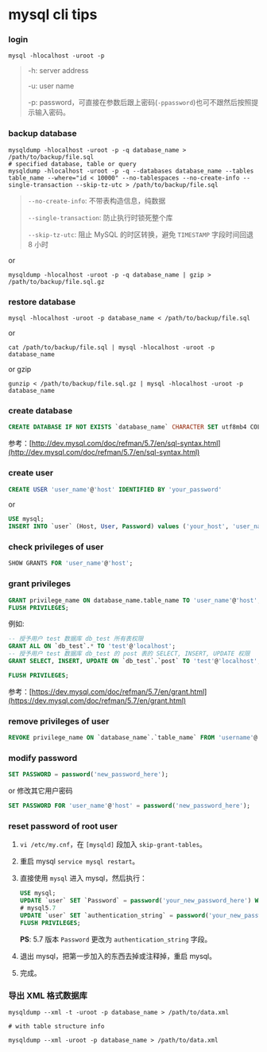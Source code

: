 # mysql cli tips

### login

```shell
mysql -hlocalhost -uroot -p
```

> -h: server address
>
> -u: user name
>
> -p: password，可直接在参数后跟上密码(`-ppassword`)也可不跟然后按照提示输入密码。

### backup database

```shell
mysqldump -hlocalhost -uroot -p -q database_name > /path/to/backup/file.sql
# specified database, table or query
mysqldump -hlocalhost -uroot -p -q --databases database_name --tables table_name --where="id < 10000" --no-tablespaces --no-create-info --single-transaction --skip-tz-utc > /path/to/backup/file.sql
```

> `--no-create-info`: 不带表构造信息，纯数据
>
> `--single-transaction`: 防止执行时锁死整个库
> 
> `--skip-tz-utc`: 阻止 MySQL 的时区转换，避免 `TIMESTAMP` 字段时间回退 8 小时

or 

```shell
mysqldump -hlocalhost -uroot -p -q database_name | gzip > /path/to/backup/file.sql.gz
```

### restore database

```shell
mysql -hlocalhost -uroot -p database_name < /path/to/backup/file.sql
```

or

```shell
cat /path/to/backup/file.sql | mysql -hlocalhost -uroot -p database_name
```

or gzip

```shell
gunzip < /path/to/backup/file.sql.gz | mysql -hlocalhost -uroot -p database_name
```

### create database

```sql
CREATE DATABASE IF NOT EXISTS `database_name` CHARACTER SET utf8mb4 COLLATE utf8mb4_general_ci
```

参考：[http://dev.mysql.com/doc/refman/5.7/en/sql-syntax.html](http://dev.mysql.com/doc/refman/5.7/en/sql-syntax.html)

### create user

```sql
CREATE USER 'user_name'@'host' IDENTIFIED BY 'your_password'
```

or

```sql
USE mysql;
INSERT INTO `user` (Host, User, Password) values ('your_host', 'user_name', password('your_password'));
```

### check privileges of user

```sql
SHOW GRANTS FOR 'user_name'@'host';
```

### grant privileges

```sql
GRANT privilege_name ON database_name.table_name TO 'user_name'@'host';
FLUSH PRIVILEGES;
```

例如: 

```sql
-- 授予用户 test 数据库 db_test 所有表权限
GRANT ALL ON `db_test`.* TO 'test'@'localhost';
-- 授予用户 test 数据库 db_test 的 post 表的 SELECT, INSERT, UPDATE 权限
GRANT SELECT, INSERT, UPDATE ON `db_test`.`post` TO 'test'@'localhost';

FLUSH PRIVILEGES;
```

参考：[https://dev.mysql.com/doc/refman/5.7/en/grant.html](https://dev.mysql.com/doc/refman/5.7/en/grant.html)

### remove privileges of user

```sql
REVOKE privilege_name ON `database_name`.`table_name` FROM 'username'@'host';
```

### modify password

```sql
SET PASSWORD = password('new_password_here');
```

or 修改其它用户密码

```sql
SET PASSWORD FOR 'user_name'@'host' = password('new_password_here');
```

### reset password of root user

1. `vi /etc/my.cnf`，在 `[mysqld]` 段加入 `skip-grant-tables`。

2. 重启 mysql `service mysql restart`。

3. 直接使用 `mysql` 进入 mysql，然后执行：

	```sql
	USE mysql;
	UPDATE `user` SET `Password` = password('your_new_password_here') WHERE `User` = 'root';
	# mysql5.7
	UPDATE `user` SET `authentication_string` = password('your_new_password_here'), `password_expired` = 'N', `password_last_changed` = now() where `user` = 'root';
	FLUSH PRIVILEGES;
	```
	
	**PS**: 5.7 版本 `Password` 更改为 `authentication_string` 字段。

4. 退出 mysql，把第一步加入的东西去掉或注释掉，重启 mysql。

5. 完成。

### 导出 XML 格式数据库

```shell
mysqldump --xml -t -uroot -p database_name > /path/to/data.xml

# with table structure info

mysqldump --xml -uroot -p database_name > /path/to/data.xml
```
